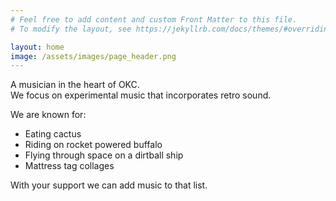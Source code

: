 ```yaml
---
# Feel free to add content and custom Front Matter to this file.
# To modify the layout, see https://jekyllrb.com/docs/themes/#overriding-theme-defaults

layout: home
image: /assets/images/page_header.png
---
```


A musician in the heart of OKC.   
We focus on experimental music that incorporates retro sound.   

We are known for:
* Eating cactus
* Riding on rocket powered buffalo
* Flying through space on a dirtball ship
* Mattress tag collages

With your support we can add music to that list.